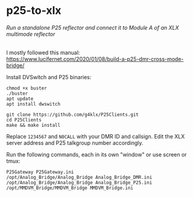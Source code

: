 # p25-to-xlx

###### Run a standalone P25 reflector and connect it to Module A of an XLX multimode reflector

I mostly followed this manual: https://www.lucifernet.com/2020/01/08/build-a-p25-dmr-cross-mode-bridge/

Install DVSwitch and P25 binaries:
```wget http://dvswitch.org/buster
chmod +x buster
./buster
apt update
apt install dwswitch

git clone https://github.com/g4klx/P25Clients.git
cd P25Clients
make && make install
```
Replace `1234567` and `N0CALL` with your DMR ID and callsign. Edit the XLX server address and P25 talkgroup number accordingly.

Run the following commands, each in its own "window" or use screen or tmux:

```P25Reflector P25Reflector.ini
P25Gateway P25Gateway.ini
/opt/Analog_Bridge/Analog_Bridge Analog_Bridge_DMR.ini
/opt/Analog_Bridge/Analog_Bridge Analog_Bridge_P25.ini
/opt/MMDVM_Bridge/MMDVM_Bridge MMDVM_Bridge.ini
```
